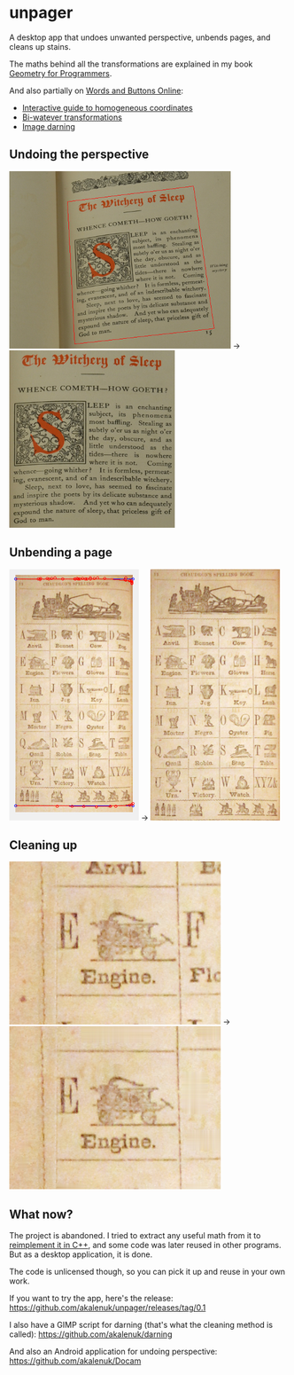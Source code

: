 unpager
=======

A desktop app that undoes unwanted perspective, unbends pages, and cleans up stains.

The maths behind all the transformations are explained in my book [Geometry for Programmers](https://www.manning.com/books/geometry-for-programmers).

And also partially on [Words and Buttons Online](https://wordsandbuttons.online/):
- [Interactive guide to homogeneous coordinates](https://wordsandbuttons.online/interactive_guide_to_homogeneous_coordinates.html)
- [Bi-watever transformations](https://wordsandbuttons.online/biwhatever_transformations.html)
- [Image darning](https://wordsandbuttons.online/image_darning.html)


Undoing the perspective
-----------------------
![screenshot](/screenshots/before_proj.png "Before projection") → ![screenshot](/screenshots/after_proj.png "After projection")

Unbending a page
----------------
![screenshot](/screenshots/before_flat.png "Before unbending") → ![screenshot](/screenshots/after_flat.png "After flattening")

Cleaning up
-----------
![screenshot](https://github.com/akalenuk/darning/blob/master/screenshots/E_before.png?raw=true "Before darning") → ![screenshot](https://github.com/akalenuk/darning/blob/master/screenshots/E_after.png?raw=true "After darning")

What now?
---------
The project is abandoned. I tried to extract any useful math from it to [reimplement it in C++](https://github.com/akalenuk/unpager_cpp_libs), and some code was later reused in other programs. But as a desktop application, it is done. 

The code is unlicensed though, so you can pick it up and reuse in your own work.

If you want to try the app, here's the release: https://github.com/akalenuk/unpager/releases/tag/0.1

I also have a GIMP script for darning (that's what the cleaning method is called): https://github.com/akalenuk/darning

And also an Android application for undoing perspective: https://github.com/akalenuk/Docam
